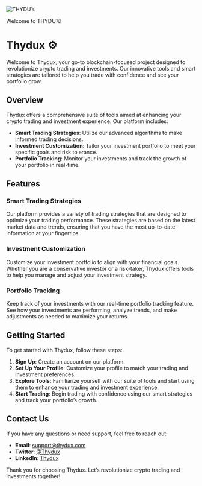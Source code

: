 ![THYDU𝕏](https://github.com/user-attachments/assets/9983d6b3-b9fd-4982-b5f1-7c4832376575)

Welcome to THYDU𝕏!

# Thydux ⚙️

Welcome to Thydux, your go-to blockchain-focused project designed to revolutionize crypto trading and investments. Our innovative tools and smart strategies are tailored to help you trade with confidence and see your portfolio grow.

## Overview

Thydux offers a comprehensive suite of tools aimed at enhancing your crypto trading and investment experience. Our platform includes:

- **Smart Trading Strategies**: Utilize our advanced algorithms to make informed trading decisions.
- **Investment Customization**: Tailor your investment portfolio to meet your specific goals and risk tolerance.
- **Portfolio Tracking**: Monitor your investments and track the growth of your portfolio in real-time.

## Features

### Smart Trading Strategies
Our platform provides a variety of trading strategies that are designed to optimize your trading performance. These strategies are based on the latest market data and trends, ensuring that you have the most up-to-date information at your fingertips.

### Investment Customization
Customize your investment portfolio to align with your financial goals. Whether you are a conservative investor or a risk-taker, Thydux offers tools to help you manage and adjust your investment strategy.

### Portfolio Tracking
Keep track of your investments with our real-time portfolio tracking feature. See how your investments are performing, analyze trends, and make adjustments as needed to maximize your returns.

## Getting Started

To get started with Thydux, follow these steps:
1. **Sign Up**: Create an account on our platform.
2. **Set Up Your Profile**: Customize your profile to match your trading and investment preferences.
3. **Explore Tools**: Familiarize yourself with our suite of tools and start using them to enhance your trading and investment experience.
4. **Start Trading**: Begin trading with confidence using our smart strategies and track your portfolio’s growth.

## Contact Us

If you have any questions or need support, feel free to reach out:
- **Email**: support@thydux.com
- **Twitter**: [@Thydux](https://twitter.com/Thyduxcoin)
- **LinkedIn**: [Thydux](https://www.linkedin.com/company/thydux)

Thank you for choosing Thydux. Let’s revolutionize crypto trading and investments together!
